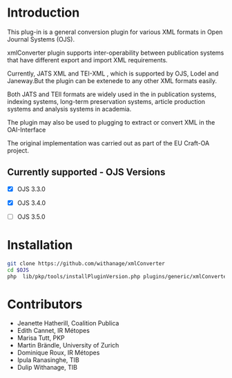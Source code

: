 # Introduction

This plug-in is a general conversion plugin for various XML formats in Open Journal Systems (OJS).

xmlConverter plugin supports inter-operability between publication systems that have different export and import XML requirements.

Currently,  JATS XML and TEI-XML , which is supported by OJS, Lodel and Janeway.But the plugin can be extenede to any other XML formats easily.

Both JATS and TEIl formats are widely used in the in publication systems, indexing systems, long-term preservation systems, article production systems and analysis systems in academia.

The plugin may also be used to  plugging to extract or convert XML in the OAI-Interface

The original implementation was carried out as part of the EU Craft-OA project.

Currently supported - OJS Versions
-
- [X] OJS 3.3.0
- [X]  OJS 3.4.0
- [ ]  OJS 3.5.0



# Installation
```bash
git clone https://github.com/withanage/xmlConverter
cd $OJS
php  lib/pkp/tools/installPluginVersion.php plugins/generic/xmlConverter/version.xml
```

# Contributors
- Jeanette Hatherill, Coalition Publica
- Edith Cannet, IR Métopes
- Marisa Tutt, PKP
- Martin Brändle, University of Zurich
- Dominique Roux, IR Métopes
- Ipula Ranasinghe, TIB
- Dulip Withanage, TIB

